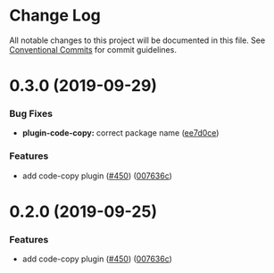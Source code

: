 # Change Log

All notable changes to this project will be documented in this file.
See [Conventional Commits](https://conventionalcommits.org) for commit guidelines.

# 0.3.0 (2019-09-29)

### Bug Fixes

- **plugin-code-copy:** correct package name ([ee7d0ce](https://github.com/saberland/saber/commit/ee7d0ce))

### Features

- add code-copy plugin ([#450](https://github.com/saberland/saber/issues/450)) ([007636c](https://github.com/saberland/saber/commit/007636c))

# 0.2.0 (2019-09-25)

### Features

- add code-copy plugin ([#450](https://github.com/saberland/saber/issues/450)) ([007636c](https://github.com/saberland/saber/commit/007636c))
